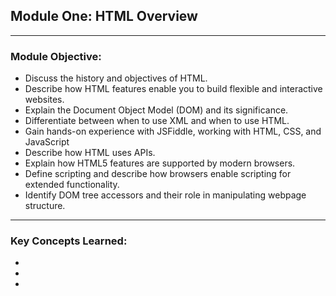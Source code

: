 ## Module One: HTML Overview

---

### Module Objective:
* Discuss the history and objectives of HTML.
* Describe how HTML features enable you to build flexible and interactive websites.
* Explain the Document Object Model (DOM) and its significance.
* Differentiate between when to use XML and when to use HTML.
* Gain hands-on experience with JSFiddle, working with HTML, CSS, and JavaScript
* Describe how HTML uses APIs.
* Explain how HTML5 features are supported by modern browsers.
* Define scripting and describe how browsers enable scripting for extended functionality.
* Identify DOM tree accessors and their role in manipulating webpage structure.

---
### Key Concepts Learned:
*
*
*
